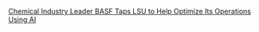 [Chemical Industry Leader BASF Taps LSU to Help Optimize Its Operations Using AI ](https://qi.tc/qi/110045)